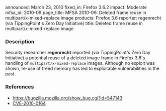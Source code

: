 announced: March 23, 2010
fixed_in: Firefox 3.6.2
impact: Moderate
mfsa_id: 2010-09
page_title: MFSA 2010-09: Deleted frame reuse in multipart/x-mixed-replace image
products: Firefox 3.6
reporter: regenrecht (via TippingPoint's Zero Day Initiative)
title: Deleted frame reuse in multipart/x-mixed-replace image

<h3>Description</h3>

<p>Security researcher <strong>regenrecht</strong> reported (via TippingPoint's
Zero Day Initiative) a potential reuse of a deleted image frame in Firefox
3.6's handling of <code>multipart/x-mixed-replace</code> images. Although
no exploit was shown, re-use of freed memory has led to exploitable
vulnerabilities in the past.
</p>

<h3>References</h3>

<ul>
  <li><a href="https://bugzilla.mozilla.org/show_bug.cgi?id=547143">https://bugzilla.mozilla.org/show_bug.cgi?id=547143</a></li>
  <li><a class="ex-ref" href="http://cve.mitre.org/cgi-bin/cvename.cgi?name=CVE-2010-0164">CVE-2010-0164</a></li>
</ul>




